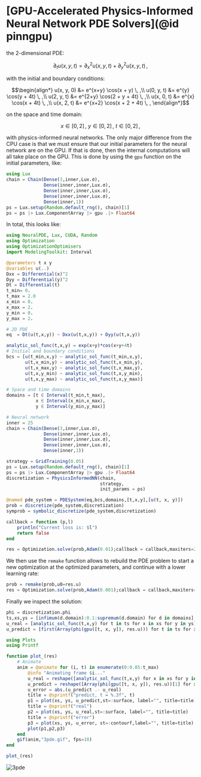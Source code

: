 # [GPU-Accelerated Physics-Informed Neural Network PDE Solvers](@id pinngpu)

the 2-dimensional PDE:

```math
∂_t u(x, y, t) = ∂^2_x u(x, y, t) + ∂^2_y u(x, y, t) \, ,
```

with the initial and boundary conditions:

```math
\begin{align*}
u(x, y, 0) &= e^{x+y} \cos(x + y)      \, ,\\
u(0, y, t) &= e^{y}   \cos(y + 4t)     \, ,\\
u(2, y, t) &= e^{2+y} \cos(2 + y + 4t) \, ,\\
u(x, 0, t) &= e^{x}   \cos(x + 4t)     \, ,\\
u(x, 2, t) &= e^{x+2} \cos(x + 2 + 4t) \, ,
\end{align*}
```

on the space and time domain:

```math
x \in [0, 2] \, ,\ y \in [0, 2] \, , \ t \in [0, 2] \, ,
```

with physics-informed neural networks. The only major difference from the CPU case is that
we must ensure that our initial parameters for the neural network are on the GPU. If that
is done, then the internal computations will all take place on the GPU. This is done by
using the `gpu` function on the initial parameters, like:

```julia
using Lux
chain = Chain(Dense(3,inner,Lux.σ),
              Dense(inner,inner,Lux.σ),
              Dense(inner,inner,Lux.σ),
              Dense(inner,inner,Lux.σ),
              Dense(inner,1))
ps = Lux.setup(Random.default_rng(), chain)[1]
ps = ps |> Lux.ComponentArray |> gpu .|> Float64
```

In total, this looks like:

```julia
using NeuralPDE, Lux, CUDA, Random
using Optimization
using OptimizationOptimisers
import ModelingToolkit: Interval

@parameters t x y
@variables u(..)
Dxx = Differential(x)^2
Dyy = Differential(y)^2
Dt = Differential(t)
t_min= 0.
t_max = 2.0
x_min = 0.
x_max = 2.
y_min = 0.
y_max = 2.

# 2D PDE
eq  = Dt(u(t,x,y)) ~ Dxx(u(t,x,y)) + Dyy(u(t,x,y))

analytic_sol_func(t,x,y) = exp(x+y)*cos(x+y+4t)
# Initial and boundary conditions
bcs = [u(t_min,x,y) ~ analytic_sol_func(t_min,x,y),
       u(t,x_min,y) ~ analytic_sol_func(t,x_min,y),
       u(t,x_max,y) ~ analytic_sol_func(t,x_max,y),
       u(t,x,y_min) ~ analytic_sol_func(t,x,y_min),
       u(t,x,y_max) ~ analytic_sol_func(t,x,y_max)]

# Space and time domains
domains = [t ∈ Interval(t_min,t_max),
           x ∈ Interval(x_min,x_max),
           y ∈ Interval(y_min,y_max)]

# Neural network
inner = 25
chain = Chain(Dense(3,inner,Lux.σ),
              Dense(inner,inner,Lux.σ),
              Dense(inner,inner,Lux.σ),
              Dense(inner,inner,Lux.σ),
              Dense(inner,1))

strategy = GridTraining(0.05)
ps = Lux.setup(Random.default_rng(), chain)[1]
ps = ps |> Lux.ComponentArray |> gpu .|> Float64
discretization = PhysicsInformedNN(chain,
                                   strategy,
                                   init_params = ps)

@named pde_system = PDESystem(eq,bcs,domains,[t,x,y],[u(t, x, y)])
prob = discretize(pde_system,discretization)
symprob = symbolic_discretize(pde_system,discretization)

callback = function (p,l)
    println("Current loss is: $l")
    return false
end

res = Optimization.solve(prob,Adam(0.01);callback = callback,maxiters=2500)
```

We then use the `remake` function allows to rebuild the PDE problem to start a new
optimization at the optimized parameters, and continue with a lower learning rate:

```julia
prob = remake(prob,u0=res.u)
res = Optimization.solve(prob,Adam(0.001);callback = callback,maxiters=2500)
```

Finally we inspect the solution:

```julia
phi = discretization.phi
ts,xs,ys = [infimum(d.domain):0.1:supremum(d.domain) for d in domains]
u_real = [analytic_sol_func(t,x,y) for t in ts for x in xs for y in ys]
u_predict = [first(Array(phi(gpu([t, x, y]), res.u))) for t in ts for x in xs for y in ys]

using Plots
using Printf

function plot_(res)
    # Animate
    anim = @animate for (i, t) in enumerate(0:0.05:t_max)
        @info "Animating frame $i..."
        u_real = reshape([analytic_sol_func(t,x,y) for x in xs for y in ys], (length(xs),length(ys)))
        u_predict = reshape([Array(phi(gpu([t, x, y]), res.u))[1] for x in xs for y in ys], length(xs), length(ys))
        u_error = abs.(u_predict .- u_real)
        title = @sprintf("predict, t = %.3f", t)
        p1 = plot(xs, ys, u_predict,st=:surface, label="", title=title)
        title = @sprintf("real")
        p2 = plot(xs, ys, u_real,st=:surface, label="", title=title)
        title = @sprintf("error")
        p3 = plot(xs, ys, u_error, st=:contourf,label="", title=title)
        plot(p1,p2,p3)
    end
    gif(anim,"3pde.gif", fps=10)
end

plot_(res)
```

![3pde](https://user-images.githubusercontent.com/12683885/129949743-9471d230-c14f-4105-945f-6bc52677d40e.gif)
